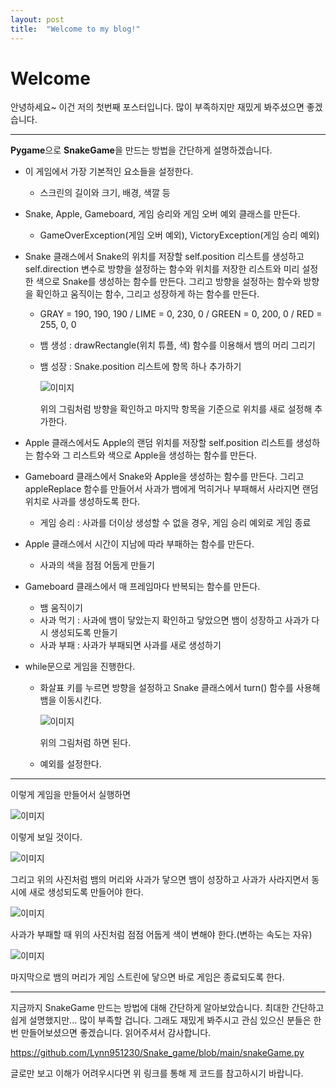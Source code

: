 ```yaml
---
layout: post
title:  "Welcome to my blog!"
---
```


# Welcome

안녕하세요~ 이건 저의 첫번째 포스터입니다. 많이 부족하지만 재밌게 봐주셨으면 좋겠습니다.

---

**Pygame**으로 **SnakeGame**을 만드는 방법을 간단하게 설명하겠습니다.

 + 이 게임에서 가장 기본적인 요소들을 설정한다.
     - 스크린의 길이와 크기, 배경, 색깔 등

 + Snake, Apple, Gameboard, 게임 승리와 게임 오버 예외 클래스를 만든다.
     - GameOverException(게임 오버 예외), VictoryException(게임 승리 예외)

 + Snake 클래스에서 Snake의 위치를 저장할 self.position 리스트를 생성하고 self.direction 변수로 방향을 설정하는 함수와 위치를 저장한 리스트와 미리 설정한 색으로 Snake를 생성하는 함수를 만든다. 그리고 방향을 설정하는 함수와 방향을 확인하고 움직이는 함수, 그리고 성장하게 하는 함수를 만든다.
     - GRAY = 190, 190, 190 / LIME = 0, 230, 0 / GREEN = 0, 200, 0 / RED = 255, 0, 0
     - 뱀 생성 : drawRectangle(위치 튜플, 색) 함수를 이용해서 뱀의 머리 그리기
     - 뱀 성장 : Snake.position 리스트에 항목 하나 추가하기

        ![이미지](../img/Welcome_2.png "Welcome_2")

        위의 그림처럼 방향을 확인하고 마지막 항목을 기준으로 위치를 새로 설정해 추가한다.

 + Apple 클래스에서도 Apple의 랜덤 위치를 저장할 self.position 리스트를 생성하는 함수와 그 리스트와 색으로 Apple을 생성하는 함수를 만든다.

 + Gameboard 클래스에서 Snake와 Apple을 생성하는 함수를 만든다. 그리고 appleReplace 함수를 만들어서 사과가 뱀에게 먹히거나 부패해서 사라지면 랜덤 위치로 사과를 생성하도록 한다.
     - 게임 승리 : 사과를 더이상 생성할 수 없을 경우, 게임 승리 예외로 게임 종료

 + Apple 클래스에서 시간이 지남에 따라 부패하는 함수를 만든다.
     - 사과의 색을 점점 어둡게 만들기

 + Gameboard 클래스에서 매 프레임마다 반복되는 함수를 만든다.
     - 뱀 움직이기
     - 사과 먹기 : 사과에 뱀이 닿았는지 확인하고 닿았으면 뱀이 성장하고 사과가 다시 생성되도록 만들기
     - 사과 부패 : 사과가 부패되면 사과를 새로 생성하기

 + while문으로 게임을 진행한다.
     - 화살표 키를 누르면 방향을 설정하고 Snake 클래스에서 turn() 함수를 사용해 뱀을 이동시킨다.

         ![이미지](../img/Welcome_1.png "Welcome_1")

         위의 그림처럼 하면 된다.
     - 예외를 설정한다.

---

이렇게 게임을 만들어서 실행하면

![이미지](../img/Welcome_3.png "Welcome_3")

이렇게 보일 것이다.

![이미지](../img/Welcome_4.png "Welcome_4")

그리고 위의 사진처럼 뱀의 머리와 사과가 닿으면 뱀이 성장하고 사과가 사라지면서 동시에 새로 생성되도록 만들어야 한다.

![이미지](../img/Welcome_5.png "Welcome_5")

사과가 부패할 때 위의 사진처럼 점점 어둡게 색이 변해야 한다.(변하는 속도는 자유)

![이미지](../img/Welcome_6.png "Welcome_6")

마지막으로 뱀의 머리가 게임 스트린에 닿으면 바로 게임은 종료되도록 한다.

---

지금까지 SnakeGame 만드는 방법에 대해 간단하게 알아보았습니다. 최대한 간단하고 쉽게 설명했지만... 많이 부족할 겁니다. 그래도 재밌게 봐주시고 관심 있으신 분들은 한 번 만들어보셨으면 좋겠습니다. 읽어주셔서 감사합니다.

<https://github.com/Lynn951230/Snake_game/blob/main/snakeGame.py>

글로만 보고 이해가 어려우시다면 위 링크를 통해 제 코드를 참고하시기 바랍니다.